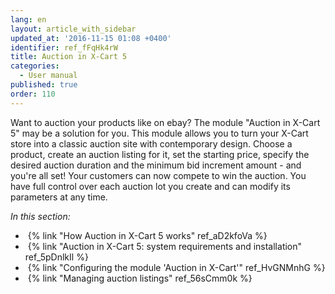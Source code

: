 ```yaml
---
lang: en
layout: article_with_sidebar
updated_at: '2016-11-15 01:08 +0400'
identifier: ref_fFqHk4rW
title: Auction in X-Cart 5
categories:
  - User manual
published: true
order: 110
---
```



Want to auction your products like on ebay? The module "Auction in X-Cart 5" may be a solution for you. This module allows you to turn your X-Cart store into a classic auction site with contemporary design. Choose a product, create an auction listing for it, set the starting price, specify the desired auction duration and the minimum bid increment amount - and you're all set! Your customers can now compete to win the auction. You have full control over each auction lot you create and can modify its parameters at any time.

_In this section:_

*   {% link "How Auction in X-Cart 5 works" ref_aD2kfoVa %}
*   {% link "Auction in X-Cart 5: system requirements and installation" ref_5pDnlkIl %}
*   {% link "Configuring the module 'Auction in X-Cart'" ref_HvGNMnhG %}
*   {% link "Managing auction listings" ref_56sCmm0k %}
